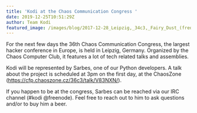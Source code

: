 ```yaml
---
title: 'Kodi at the Chaos Communication Congress '
date: 2019-12-25T10:51:29Z
author: Team Kodi
featured_image: /images/blog/2017-12-28_Leipzig,_34c3,_Fairy_Dust_(freddy2001)_-_denoised_and_pixelized.jpg
---
```

For the next few days the 36th Chaos Communication Congress, the largest hacker conference in Europe, is held in Leipzig, Germany. Organized by the Chaos Computer Club, it features a lot of tech related talks and assemblies.

 Kodi will be represented by Sarbes, one of our Python developers. A talk about the project is scheduled at 3pm on the first day, at the ChaosZone (<https://cfp.chaoszone.cz/36c3/talk/V83NXN/>).

 If you happen to be at the congress, Sarbes can be reached via our IRC channel (#kodi @freenode). Feel free to reach out to him to ask questions and/or to buy him a beer.

 